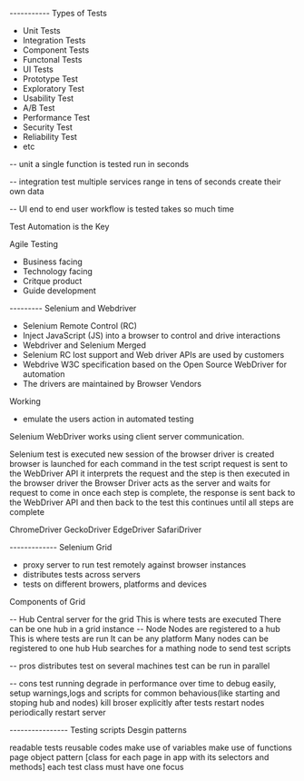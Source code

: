 

----------- Types of Tests

- Unit Tests
- Integration Tests
- Component Tests
- Functonal Tests
- UI Tests
- Prototype Test
- Exploratory Test
- Usability Test
- A/B Test
- Performance Test
- Security Test
- Reliability Test
- etc


-- unit
a single function is tested
run in seconds

-- integration
test multiple services
range in tens of seconds
create their own data

-- UI
end to end user workflow is tested
takes so much time


Test Automation is the Key


Agile Testing 

- Business facing
- Technology facing
- Critque product
- Guide development



--------- Selenium and Webdriver

- Selenium Remote Control (RC)
- Inject JavaScript (JS) into a browser to control and drive interactions
- Webdriver and Selenium Merged
- Selenium RC lost support and Web driver APIs are used by customers
- Webdrive W3C specification based on the Open Source WebDriver for automation
- The drivers are maintained by Browser Vendors



Working

- emulate the users action in automated testing

Selenium WebDriver works using client server communication.

Selenium test is executed
new session of the browser driver is created
browser is launched
for each command in the test script 
request is sent to the WebDriver API
it interprets the request and the step is then executed in the browser driver
the Browser Driver acts as the server and waits for request to come in
once each step is complete, the response is sent back to the WebDriver API and then back to the test
this continues until all steps are complete

ChromeDriver
GeckoDriver
EdgeDriver
SafariDriver

------------- Selenium Grid

- proxy server to run test remotely against browser instances
- distributes tests across servers
- tests on different browers, platforms and devices

Components of Grid

-- Hub
Central server for the grid
This is where tests are executed
There can be one hub in a grid instance
-- Node
Nodes are registered to a hub
This is where tests are run
It can be any platform
Many nodes can be registered to one hub
Hub searches for a mathing node to send test scripts


-- pros
distributes test on several machines
test can be run in parallel

-- cons
test running degrade in performance over time
to debug easily, setup warnings,logs and scripts for common behavious(like starting and stoping hub and nodes)
kill broser explicitly after tests
restart nodes periodically
restart server



---------------- Testing scripts Desgin patterns

readable tests
reusable codes
make use of variables
make use of functions
page object pattern [class for each page in app with its selectors and methods]
each test class must have one focus

